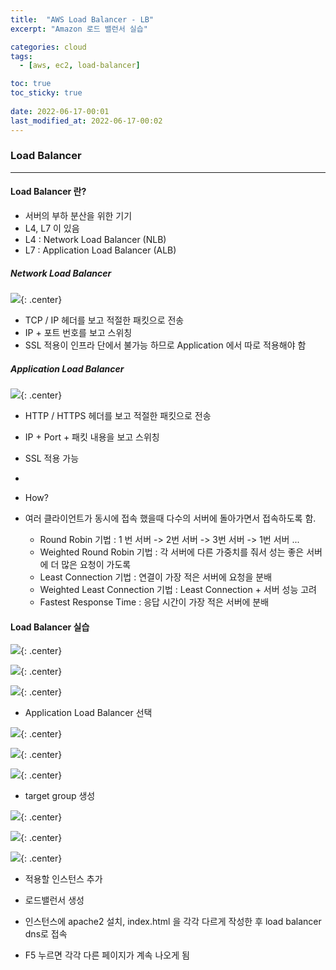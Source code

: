```yaml
---
title:  "AWS Load Balancer - LB"
excerpt: "Amazon 로드 밸런서 실습"

categories: cloud
tags:
  - [aws, ec2, load-balancer]

toc: true
toc_sticky: true
 
date: 2022-06-17-00:01
last_modified_at: 2022-06-17-00:02
---
```

### Load Balancer
* * *
#### Load Balancer 란?
- 서버의 부하 분산을 위한 기기
- L4, L7 이 있음
- L4 : Network Load Balancer (NLB)
- L7 : Application Load Balancer (ALB)

##### Network Load Balancer

![](../../assets/images/20220620-171638.png){: .center}

- TCP / IP 헤더를 보고 적절한 패킷으로 전송
- IP + 포트 번호를 보고 스위칭
- SSL 적용이 인프라 단에서 불가능 하므로 Application 에서 따로 적용해야 함

##### Application Load Balancer

![](../../assets/images/20220620-172102.png){: .center}

- HTTP / HTTPS 헤더를 보고 적절한 패킷으로 전송
- IP + Port + 패킷 내용을 보고 스위칭
- SSL 적용 가능

- 
- How? 
- 여러 클라이언트가 동시에 접속 했을때 다수의 서버에 돌아가면서 접속하도록 함.
  - Round Robin 기법 : 1 번 서버 -> 2번 서버 -> 3번 서버 -> 1번 서버 ...
  - Weighted Round Robin 기법 : 각 서버에 다른 가중치를 줘서 성는 좋은 서버에 더 많은 요청이 가도록
  - Least Connection 기법 : 연결이 가장 적은 서버에 요청을 분배
  - Weighted Least Connection 기법 : Least Connection + 서버 성능 고려
  - Fastest Response Time : 응답 시간이 가장 적은 서버에 분배

#### Load Balancer 실습

![](../../assets/images/20220620-172728.png){: .center}

![](../../assets/images/20220620-172738.png){: .center}

![](../../assets/images/20220620-172749.png){: .center}

- Application Load Balancer 선택

![](../../assets/images/20220620-172825.png){: .center}

![](../../assets/images/20220620-172914.png){: .center}

![](../../assets/images/20220620-172952.png){: .center}

- target group 생성

![](../../assets/images/20220620-173026.png){: .center}

![](../../assets/images/20220620-173057.png){: .center}

![](../../assets/images/20220620-173119.png){: .center}

- 적용할 인스턴스 추가
- 로드밸런서 생성

- 인스턴스에 apache2 설치, index.html 을 각각 다르게 작성한 후 load balancer dns로 접속
- F5 누르면 각각 다른 페이지가 계속 나오게 됨
